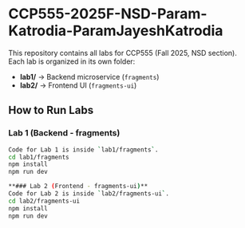 # CCP555-2025F-NSD-Param-Katrodia-ParamJayeshKatrodia

This repository contains all labs for CCP555 (Fall 2025, NSD section).  
Each lab is organized in its own folder:

- **lab1/** → Backend microservice (`fragments`)
- **lab2/** → Frontend UI (`fragments-ui`)

## How to Run Labs

### Lab 1 (Backend - fragments)
```bash
Code for Lab 1 is inside `lab1/fragments`.
cd lab1/fragments
npm install
npm run dev

**### Lab 2 (Frontend - fragments-ui)**
Code for Lab 2 is inside `lab2/fragments-ui`.
cd lab2/fragments-ui
npm install
npm run dev
